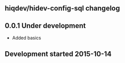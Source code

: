 hiqdev/hidev-config-sql changelog
---------------------------------

## 0.0.1 Under development

- Added basics

## Development started 2015-10-14

